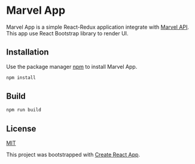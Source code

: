 # Marvel App

Marvel App is a simple React-Redux application integrate with [Marvel API](https://developer.marvel.com/docs).
This app use React Bootstrap library to render UI.

## Installation

Use the package manager [npm](https://www.npmjs.com/) to install Marvel App.

```bash
npm install
```

## Build

```bash
npm run build
```

## License
[MIT](https://choosealicense.com/licenses/mit/)

This project was bootstrapped with [Create React App](https://github.com/facebook/create-react-app).
